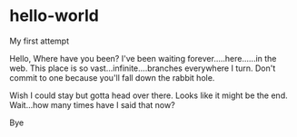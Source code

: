 # hello-world
My first attempt

Hello,
Where have you been?  I've been waiting forever.....here......in the web.  This place is so vast...infinite....branches everywhere I turn.
Don't commit to one because you'll fall down the rabbit hole.

Wish I could stay but gotta head over there. Looks like it might be the end. Wait...how many times have I said that now?

Bye
